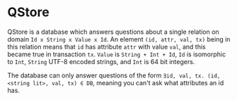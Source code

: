 # QStore
QStore is a database which answers questions about a single relation on domain `Id x String x Value x Id`.
An element `(id, attr, val, tx)` being in this relation means that `id` has attribute `attr` with value `val`, and this became true in transaction `tx`.
`Value` is `String + Int + Id`, `Id` is isomorphic to `Int`, `String` UTF-8 encoded strings, and `Int` is 64 bit integers.

The database can only answer questions of the form `∃id, val, tx. (id, <string lit>, val, tx) ∈ DB`, meaning you can't ask what attributes an id has.
